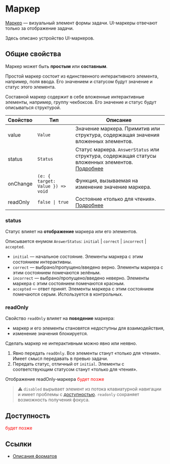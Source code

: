 # Маркер

[Маркер](https://docs.pelican.common.yandex.ru/formats/new-problem-markup.html#markers) — визуальный элемент формы задачи. UI-маркеры отвечают только за отображение задачи.

Здесь описано устройство UI-маркеров.

## Общие свойства

Маркер может быть **простым** или **составным**.

Простой маркер состоит из единственного интерактивного элемента, например, поля ввода. Его значением и статусом будут значение и статус этого элемента.

Составной маркер содержит в себе вложенные интерактивные элементы, например, группу чекбоксов. Его значение и статус будут описываться структурой.

| Свойство | Тип                              | Описание                                                                                                   |
| -------- | -------------------------------- | ---------------------------------------------------------------------------------------------------------- |
| value    | `Value`                          | Значение маркера. Примитив или структура, содержащая значения вложенных элементов.                         |
| status   | `Status`                         | Статус маркера. `AnswerStatus` или структура, содержащая статусы вложенных элементов. [Подробнее](#status) |
| onChange | `(e: { target: Value }) => void` | Функция, вызываемая на изменение значение маркера.                                                         |
| readOnly | `false \| true`                  | Состояние «только для чтения». [Подробнее](#readOnly)                                                      |

### status

Статус влияет на **отображение** маркера или его элементов.

Описывается енумом `AnswerStatus`: `initial` | `correct` | `incorrect` | `accepted`.

- `initial` — начальное состояние. Элементы маркера с этим состоянием интерактивны.
- `correct` — выбрано/пропущено/введено верно. Элементы маркера с этим состоянием помечаются зелёным.
- `incorrect` — выбрано/пропущено/введено неверно. Элементы маркера с этим состоянием помечаются красным.
- `accepted` — ответ принят. Элементы маркера с этим состоянием помечаются серым. Используется в контрольных.

### readOnly

Свойство `readOnly` влияет на **поведение** маркера:

- маркер и его элементы становятся недоступны для взаимодействия,
- изменение значения блокируется.

Сделать маркер не интерактивным можно явно или неявно.

1. Явно передать `readOnly`. Все элементы станут «только для чтения». Имеет смысл передавать в превью задачи.
2. Передать статус, отличный от `initial`. Элементы с соответствующим статусом станут «только для чтения».

Отображение readOnly-маркера <span style="color: red">будет позже</span>

> ⚠️ `disabled` вырывает элемент из потока клавиатурной навигации и имеет проблемы с [доступностью](#доступность). `readonly` сохраняет возможность получения фокуса.

## Доступность

<span style="color: red">будет позже</span>

## Ссылки

- [Описания форматов](https://docs.pelican.common.yandex.ru/formats/markers)
